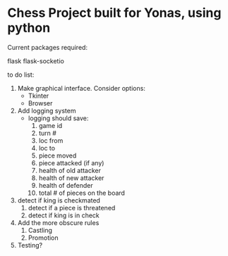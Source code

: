 # Chess Project built for Yonas, using python

Current packages required:

flask
flask-socketio


to do list:
1. Make graphical interface. Consider options:
    - Tkinter
    - Browser
2. Add logging system
    - logging should save:
        1. game id
        2. turn #
        3. loc from
        4. loc to
        5. piece moved
        6. piece attacked (if any)
        8. health of old attacker
        9. health of new attacker
        10. health of defender
        11. total # of pieces on the board
3. detect if king is checkmated
    1. detect if a piece is threatened
    2. detect if king is in check
4. Add the more obscure rules
    1. Castling
    2. Promotion
5. Testing?
